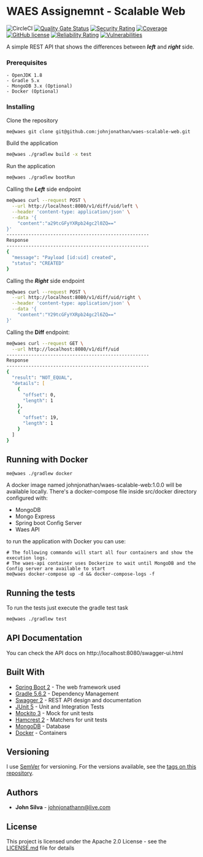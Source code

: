 # WAES Assignemnt - Scalable Web 

![CircleCI](https://img.shields.io/circleci/build/github/johnjonathan/waes-scalable-web/master)
[![Quality Gate Status](https://sonarcloud.io/api/project_badges/measure?project=johnjonathan_waes-scalable-web&metric=alert_status)](https://sonarcloud.io/dashboard?id=johnjonathan_waes-scalable-web)
[![Security Rating](https://sonarcloud.io/api/project_badges/measure?project=johnjonathan_waes-scalable-web&metric=security_rating)](https://sonarcloud.io/dashboard?id=johnjonathan_waes-scalable-web)
[![Coverage](https://sonarcloud.io/api/project_badges/measure?project=johnjonathan_waes-scalable-web&metric=coverage)](https://sonarcloud.io/dashboard?id=johnjonathan_waes-scalable-web)
[![GitHub license](https://img.shields.io/github/license/johnjonathan/waes-scalable-web)](https://github.com/johnjonathan/waes-scalable-web/blob/master/LICENSE)
[![Reliability Rating](https://sonarcloud.io/api/project_badges/measure?project=johnjonathan_waes-scalable-web&metric=reliability_rating)](https://sonarcloud.io/dashboard?id=johnjonathan_waes-scalable-web)
[![Vulnerabilities](https://sonarcloud.io/api/project_badges/measure?project=johnjonathan_waes-scalable-web&metric=vulnerabilities)](https://sonarcloud.io/dashboard?id=johnjonathan_waes-scalable-web)

A simple REST API that shows the differences between ***left*** and ***right*** side. 

### Prerequisites

    - OpenJDK 1.8 
    - Gradle 5.x
    - MongoDB 3.x (Optional)
    - Docker (Optional)

### Installing

Clone the repository

```zsh
me@waes git clone git@github.com:johnjonathan/waes-scalable-web.git
```
Build the application 

```zsh
me@waes ./gradlew build -x test
```

Run the application
```zsh
me@waes ./gradlew bootRun
```

Calling the ***Left*** side endpoint
```zsh
me@waes curl --request POST \
  --url http://localhost:8080/v1/diff/uid/left \
  --header 'content-type: application/json' \
  --data '{
	"content":"a29tcGFyYXRpb24gc2l0ZQ=="
}'
----------------------------------------------------
Response
----------------------------------------------------
{
  "message": "Payload [id:uid] created",
  "status": "CREATED"
}
```
 Calling the ***Right*** side endpoint
```zsh
me@waes curl --request POST \
  --url http://localhost:8080/v1/diff/uid/right \
  --header 'content-type: application/json' \
  --data '{
	"content":"Y29tcGFyYXRpb24gc2l6ZQ=="
}'
```
Calling the **Diff** endpoint:

```zsh
me@waes curl --request GET \
  --url http://localhost:8080/v1/diff/uid
----------------------------------------------------
Response
----------------------------------------------------
{
  "result": "NOT_EQUAL",
  "details": [
    {
      "offset": 0,
      "length": 1
    },
    {
      "offset": 19,
      "length": 1
    }
  ]
}
```
## Running with Docker

```
me@waes ./gradlew docker
```
A docker image named johnjonathan/waes-scalable-web:1.0.0 will be available locally.
There's a docker-compose file inside src/docker directory configured with:
- MongoDB
- Mongo Express
- Spring boot Config Server
- Waes API

to run the application with Docker you can use:
```
# The following commando will start all four containers and show the execution logs.
# The waes-api container uses Dockerize to wait until MongoDB and the Config server are available to start
me@waes docker-compose up -d && docker-compose-logs -f 
```
## Running the tests
To run the tests just execute the gradle test task
```zsh
me@waes ./gradlew test
```
## API Documentation
You can check the API docs on http://localhost:8080/swagger-ui.html 
## Built With

* [Spring Boot 2](https://spring.io/projects/spring-boot) - The web framework used
* [Gradle 5.6.2](https://gradle.org/) - Dependency Management
* [Swagger 2](https://swagger.io/solutions/getting-started-with-oas/) - REST API design and documentation
* [JUnit 5](https://junit.org/junit5/) - Unit and Integration Tests
* [Mockito 3](https://site.mockito.org/) - Mock for unit tests
* [Hamcrest 2](http://hamcrest.org/JavaHamcrest/) - Matchers for unit tests
* [MongoDB](https://www.mongodb.com/download-center/community) - Database
* [Docker](https://www.mongodb.com/download-center/community) - Containers

## Versioning

I use [SemVer](http://semver.org/) for versioning. For the versions available, see the [tags on this repository](https://github.com/johnjonathan/waes-scalable-web/tags). 

## Authors

* **John Silva** - johnjonathann@live.com

## License

This project is licensed under the Apache 2.0 License - see the [LICENSE.md](LICENSE.md) file for details
